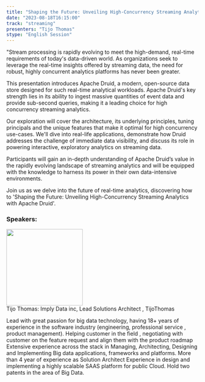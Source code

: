 ```yaml
---
title: "Shaping the Future: Unveiling High-Concurrency Streaming Analytics with Apache Druid"
date: "2023-08-18T16:15:00" 
track: "streaming"
presenters: "Tijo Thomas"
stype: "English Session"
---
```

"Stream processing is rapidly evolving to meet the high-demand, real-time requirements of today's data-driven world. As organizations seek to leverage the real-time insights offered by streaming data, the need for robust, highly concurrent analytics platforms has never been greater.

This presentation introduces Apache Druid, a modern, open-source data store designed for such real-time analytical workloads. Apache Druid's key strength lies in its ability to ingest massive quantities of event data and provide sub-second queries, making it a leading choice for high concurrency streaming analytics.

Our exploration will cover the architecture, its underlying principles, tuning principals and the unique features that make it optimal for high concurrency use-cases. We'll dive into real-life applications, demonstrate how Druid addresses the challenge of immediate data visibility, and discuss its role in powering interactive, exploratory analytics on streaming data.

Participants will gain an in-depth understanding of Apache Druid’s value in the rapidly evolving landscape of streaming analytics and will be equipped with the knowledge to harness its power in their own data-intensive environments.

Join us as we delve into the future of real-time analytics, discovering how to 'Shaping the Future: Unveiling High-Concurrency Streaming Analytics with Apache Druid'.
 ### Speakers: 
 <img src="https://img.bagevent.com/resource/20230613/1547059990.jpg" width="200" /><br>Tijo Thomas: Imply Data inc, Lead Solutions Architect , TijoThomas

Lead with great passion for big data technology, having 18+ years of experience in the software industry (engineering, professional service , product management).
Helping customer in the field , negotiating with  customer on the feature request and align them with the product roadmap Extensive experience across the stack in Managing, Architecting, Designing and Implementing Big data applications, frameworks and platforms.
More than 4 year of experience as Solution Architect Experience in  design and implementing a highly scalable SAAS platform for public Cloud. 
Hold two patents in the area of Big Data. 

 <br><br>